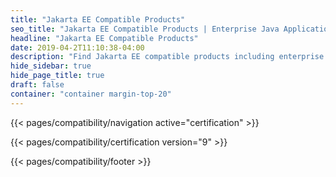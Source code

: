 ```yaml
---
title: "Jakarta EE Compatible Products"
seo_title: "Jakarta EE Compatible Products | Enterprise Java Application and Web Servers"
headline: "Jakarta EE Compatible Products"
date: 2019-04-2T11:10:38-04:00
description: "Find Jakarta EE compatible products including enterprise java application servers and platforms to build your cloud native Java application."
hide_sidebar: true
hide_page_title: true
draft: false
container: "container margin-top-20"
---
```


{{< pages/compatibility/navigation active="certification" >}}

{{< pages/compatibility/certification version="9" >}}

{{< pages/compatibility/footer >}}